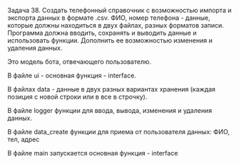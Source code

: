 
Задача 38. Создать телефонный справочник с возможностью импорта 
и экспорта данных в формате .csv. ФИО, номер телефона - данные, 
которые должны находиться в двух файлах, разных форматов записи. 
Программа должна вводить, сохранять и выводить данные и использовать функции. 
Дополнить ее возможностью изменения и удаления данных.

Это модель бота, отвечающего пользователю.

В файле ui - основная функция - interface.

В файлах data - данные  в двух разных вариантах хранения (каждая позиция с новой строки или в все в строчку).

В файле logger функции для ввода, вывода, изменения и удаления данных.

В файле data_create функции для приема от пользователя данных: ФИО, тел, адрес

В файле main запускается основная функция - interface
